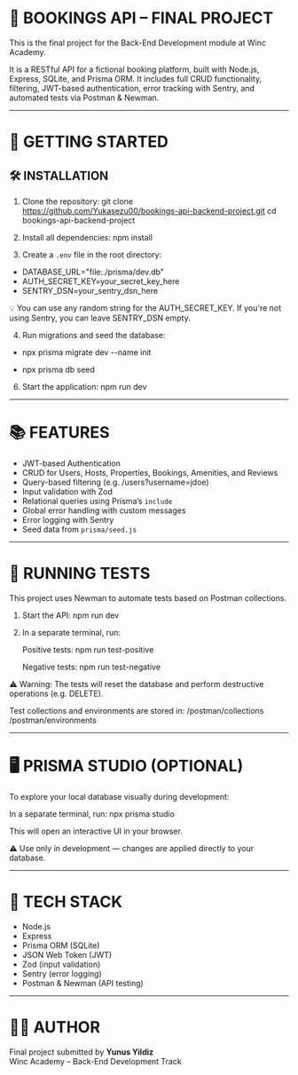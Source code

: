 📘  BOOKINGS API – FINAL PROJECT
================================

This is the final project for the Back-End Development module at Winc Academy.

It is a RESTful API for a fictional booking platform, built with Node.js, Express, SQLite, and Prisma ORM. It includes full CRUD functionality, filtering, JWT-based authentication, error tracking with Sentry, and automated tests via Postman & Newman.

------------------------------------------------------------

🚀  GETTING STARTED
===================

🛠  INSTALLATION
----------------

1. Clone the repository:
   git clone https://github.com/Yukasezu00/bookings-api-backend-project.git
   cd bookings-api-backend-project

2. Install all dependencies:
   npm install

3. Create a `.env` file in the root directory:

  - DATABASE_URL="file:./prisma/dev.db"
  - AUTH_SECRET_KEY=your_secret_key_here
  - SENTRY_DSN=your_sentry_dsn_here

   💡 You can use any random string for the AUTH_SECRET_KEY.
   If you're not using Sentry, you can leave SENTRY_DSN empty.

4. Run migrations and seed the database:

  - npx prisma migrate dev --name init

  - npx prisma db seed

6. Start the application:
   npm run dev

------------------------------------------------------------

📚  FEATURES
===========

- JWT-based Authentication  
- CRUD for Users, Hosts, Properties, Bookings, Amenities, and Reviews  
- Query-based filtering (e.g. /users?username=jdoe)  
- Input validation with Zod  
- Relational queries using Prisma’s `include`  
- Global error handling with custom messages  
- Error logging with Sentry  
- Seed data from `prisma/seed.js`

------------------------------------------------------------

🧪  RUNNING TESTS
==================

This project uses Newman to automate tests based on Postman collections.

1. Start the API:
   npm run dev

2. In a separate terminal, run:

   Positive tests:
   npm run test-positive

   Negative tests:
   npm run test-negative

⚠️  Warning: The tests will reset the database and perform destructive operations (e.g. DELETE).

Test collections and environments are stored in:
  /postman/collections
  /postman/environments

------------------------------------------------------------

🖥️  PRISMA STUDIO (OPTIONAL)
=============================

To explore your local database visually during development:

In a separate terminal, run: npx prisma studio

This will open an interactive UI in your browser.

⚠️  Use only in development — changes are applied directly to your database.

------------------------------------------------------------

🧰  TECH STACK
==============

- Node.js  
- Express  
- Prisma ORM (SQLite)  
- JSON Web Token (JWT)  
- Zod (input validation)  
- Sentry (error logging)  
- Postman & Newman (API testing)

------------------------------------------------------------

👨‍💻  AUTHOR
===========

Final project submitted by **Yunus Yildiz**  
Winc Academy – Back-End Development Track

